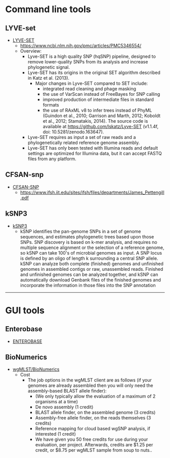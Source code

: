 # Command line tools
## LYVE-set
* [LYVE-SET](https://github.com/lskatz/lyve-SET)
  * https://www.ncbi.nlm.nih.gov/pmc/articles/PMC5346554/
  * Overview:
    * Lyve-SET is a high quality SNP (hqSNP) pipeline, designed to remove lower-quality SNPs from its analysis and increase phylogenetic signal.
    * Lyve-SET has its origins in the original SET algorithm described in Katz et al. (2013).
      * Major changes in Lyve-SET compared to SET include:
        * integrated read cleaning and phage masking
        * the use of VarScan instead of FreeBayes for SNP calling
        * improved production of intermediate files in standard formats
        * the use of RAxML v8 to infer trees instead of PhyML (Guindon et al., 2010; Garrison and Marth, 2012; Koboldt et al., 2012; Stamatakis, 2014). The source code is available at https://github.com/lskatz/Lyve-SET (v1.1.4f, doi: 10.5281/zenodo.163647).
    *  Lyve-SET requires as input a set of raw reads and a phylogenetically related reference genome assembly.
      * Lyve-SET has only been tested with Illumina reads and default settings are optimized for Illumina data, but it can accept FASTQ files from any platform. 


## CFSAN-snp
* [CFSAN-SNP](https://github.com/CFSAN-Biostatistics/snp-pipeline)
  * https://www.ifsh.iit.edu/sites/ifsh/files/departments/James_Pettengill.pdf

## kSNP3
* [kSNP3](https://sourceforge.net/projects/ksnp/files/)
  * kSNP identifies the pan-genome SNPs in a set of genome sequences, and estimates phylogenetic trees based upon those SNPs. SNP discovery is based on k-mer analysis, and requires no multiple sequence alignment or the selection of a reference genome, so kSNP can take 100's of microbial genomes as input. A SNP locus is defined by an oligo of length k surrounding a central SNP allele. kSNP can analyze both complete (finished) genomes and unfinished genomes in assembled contigs or raw, unassembled reads. Finished and unfinished genomes can be analyzed together, and kSNP can automatically download Genbank files of the finished genomes and incorporate the information in those files into the SNP annotation

-----
# GUI tools

## Enterobase
* [ENTEROBASE](https://github.com/zheminzhou/EToKi)

## BioNumerics
* [wgMLST/BioNumerics](https://www.applied-maths.com/applications/wgmlst)
  * Cost
    * The job options in the wgMLST client are as follows (if your genomes are already assembled then you will only need the assembly-based BLAST allele finder):
      * (We only typically allow the evaluation of a maximum of 2 organisms at a time)
      * De novo assembly (1 credit)
      * BLAST allele finder, on the assembled genome (3 credits)
      * Assembly-free allele finder, on the reads themselves (3 credits)
      * Reference mapping for cloud based wgSNP analysis, if interested (1 credit) 
      * We have given you 50 free credits for use during your evaluation, per project. Afterwards, credits are $1.25 per credit, or $8.75 per wgMLST sample from soup to nuts..
